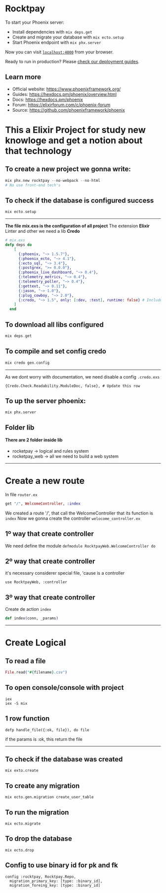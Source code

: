 # Rocktpay

To start your Phoenix server:

  * Install dependencies with `mix deps.get`
  * Create and migrate your database with `mix ecto.setup`
  * Start Phoenix endpoint with `mix phx.server`

Now you can visit [`localhost:4000`](http://localhost:4000) from your browser.

Ready to run in production? Please [check our deployment guides](https://hexdocs.pm/phoenix/deployment.html).

## Learn more

  * Official website: https://www.phoenixframework.org/
  * Guides: https://hexdocs.pm/phoenix/overview.html
  * Docs: https://hexdocs.pm/phoenix
  * Forum: https://elixirforum.com/c/phoenix-forum
  * Source: https://github.com/phoenixframework/phoenix

# This a Elixir Project for study new knowloge and get a notion about that technology
## To create a new project we gonna write:
```exs
mix phx.new rocktpay --no-webpack --no-html
# No use front-end tech's
```
## To check if the database is configured success
```exs
mix ecto.setup
```

---

**The file mix.exs is the configuration of all project**
The extension **Elixir** Linter and other we need a lib **Credo**
```exs
# mix.exs
defp deps do
    [
      {:phoenix, "~> 1.5.7"},
      {:phoenix_ecto, "~> 4.1"},
      {:ecto_sql, "~> 3.4"},
      {:postgrex, ">= 0.0.0"},
      {:phoenix_live_dashboard, "~> 0.4"},
      {:telemetry_metrics, "~> 0.4"},
      {:telemetry_poller, "~> 0.4"},
      {:gettext, "~> 0.11"},
      {:jason, "~> 1.0"},
      {:plug_cowboy, "~> 2.0"},
      {:credo, "~> 1.5", only: [:dev, :test], runtime: false} # Include this row
    ]
  end
```
## To download all libs configured
```exs
mix deps.get 
```

## To compile and set config credo
```exs
mix credo gen.config
```

---

As we dont worry with documentation, we need disable a config `.credo.exs`
```
{Credo.Check.Readability.ModuleDoc, false}, # Update this row
```

## To up the server phoenix:
```
mix phx.server
```

## Folder lib
#### There are 2 folder inside lib
- rocketpay -> logical and rules system
- rocketpay_web -> all we need to build a web system

---

# Create a new route
In file `router.ex`
```ex
get "/", WelcomeController, :index
```
We created a route '/', that call the WelcomeController that its function is `index`
Now we gonna create the controller `welocome_controller.ex`
## 1º way that create controller
We need define the module
```defmodule RocktpayWeb.WelcomeController do```
## 2º way that create controller
it's necessary considerer special file, 'cause is a controller
```
use RocktpayWeb, :controller
```
## 3º way that create controller
Create de action `index`
```ex
def index(conn, _params)
```

---

# Create Logical
## To read a file 
```ex
File.read("#{filename}.csv")
```

## To open console/console with project
```
iex
iex -S mix
```

## 1 row function
```
defp handle_file({:ok, file}), do file
```
if the params is :ok, this return the file

---

## To check if the database was created
```
mix exto.create
```

## To create any migration
```
mix ecto.gen.migration create_user_table
```

## To run the migration
```
mix ecto.migrate
```

## To drop the database
```
mix ecto.drop
```

## Config to use binary id for pk and fk
```
config :rocktpay, Rocktpay.Repo,
  migration_primary_key: [type: :binary_id],
  migration_foreing_key: [type: :binary_id]
```


